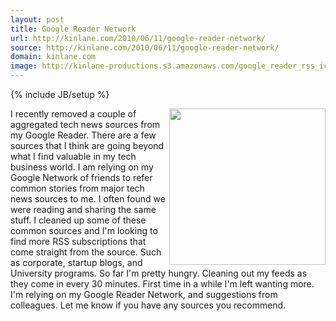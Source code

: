 ```yaml
---
layout: post
title: Google Reader Network
url: http://kinlane.com/2010/06/11/google-reader-network/
source: http://kinlane.com/2010/06/11/google-reader-network/
domain: kinlane.com
image: http://kinlane-productions.s3.amazonaws.com/google_reader_rss_icons.jpg
---
```

{% include JB/setup %}<p>
     <img class="alignnone c1"
        title="Google Reader RSS"
        src="http://kinlane-productions.s3.amazonaws.com/google_reader_rss_icons.jpg"
        alt=""
        width="250"
        align="right" /> I recently removed a couple of aggregated tech news sources from my Google Reader. There are a few sources that I think are going beyond what I find valuable in my tech business world. I am relying on my Google Network of friends to refer common stories from major tech news sources to me. I often found we were reading and sharing the same stuff. I cleaned up some of these common sources and I'm looking to find more RSS subscriptions that come straight from the source. Such as corporate, startup blogs, and University programs. So far I'm pretty hungry. Cleaning out my feeds as they come in every 30 minutes. First time in a while I'm left wanting more. I'm relying on my Google Reader Network, and suggestions from colleagues. Let me know if you have any sources you recommend.
</p>